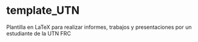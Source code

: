 # template_UTN
Plantilla en LaTeX para realizar informes, trabajos y presentaciones por un estudiante de la UTN FRC
